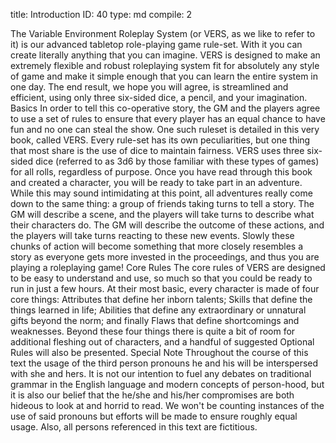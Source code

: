 title:          Introduction
ID:             40
type:           md
compile:        2


The Variable Environment Roleplay System (or VERS, as we like to refer to it) is our advanced tabletop role-playing game rule-set. With it you can create literally anything that you can imagine. VERS is designed to make an extremely flexible and robust roleplaying system fit for absolutely any style of game and make it simple enough that you can learn the entire system in one day. The end result, we hope you will agree, is streamlined and efficient, using only three six-sided dice, a pencil, and your imagination.
Basics
In order to tell this co-operative story, the GM and the players agree to use a set of rules to ensure that every player has an equal chance to have fun and no one can steal the show. One such ruleset is detailed in this very book, called VERS. Every rule-set has its own peculiarities, but one thing that most share is the use of dice to maintain fairness. VERS uses three six-sided dice (referred to as 3d6 by those familiar with these types of games) for all rolls, regardless of purpose.
Once you have read through this book and created a character, you will be ready to take part in an adventure. While this may sound intimidating at this point, all adventures really come down to the same thing: a group of friends taking turns to tell a story. The GM will describe a scene, and the players will take turns to describe what their characters do. The GM will describe the outcome of these actions, and the players will take turns reacting to these new events. Slowly these chunks of action will become something that more closely resembles a story as everyone gets more invested in the proceedings, and thus you are playing a roleplaying game!
Core Rules
The core rules of VERS are designed to be easy to understand and use, so much so that you could be ready to run in just a few hours. At their most basic, every character is made of four core things: Attributes that define her inborn talents; Skills that define the things learned in life; Abilities that define any extraordinary or unnatural gifts beyond the norm; and finally Flaws that define shortcomings and weaknesses. Beyond these four things there is quite a bit of room for additional fleshing out of characters, and a handful of suggested Optional Rules will also be presented.
Special Note
Throughout the course of this text the usage of the third person pronouns he and his will be interspersed with she and hers. It is not our intention to fuel any debates on traditional grammar in the English language and modern concepts of person-hood, but it is also our belief that the he/she and his/her compromises are both hideous to look at and horrid to read. We won't be counting instances of the use of said pronouns but efforts will be made to ensure roughly equal usage. Also, all persons referenced in this text are fictitious.

